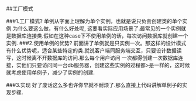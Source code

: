##工厂模式

###1.工厂模式?
单例从字面上理解为单个实例，也就是说只负责创建类的单个实例.为什么要这么做，有什么好处呢, 这要看实际应用场景了.最常见的一个实例就是数据库连接类.假如在这种case下不使用单例的话，每次访问数据库就创建一个实例.
###2.使用单例的优势?
前面讲了单例就是只实例一次。那这样的设计模式有什么优势呢，适合某些特定的类.就说客户端同服务端交互，只要设计数据读写，这时候离不开数据库的访问.那么每个用户访问
一次都得创建一次数据库连接，实他们只要访问同一台db服务器，创建这些实例的过程都>是一样的，这时候就考虑使用单例子，减少了实例的创建.

###3.实现
好了废话这么多也许你早就不耐烦了.那么直接上代码讲解单例子的实现步骤.
